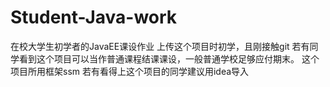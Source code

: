 # Student-Java-work
在校大学生初学者的JavaEE课设作业
上传这个项目时初学，且刚接触git
若有同学看到这个项目可以当作普通课程结课课设，一般普通学校足够应付期末。
这个项目所用框架ssm
若有看得上这个项目的同学建议用idea导入
